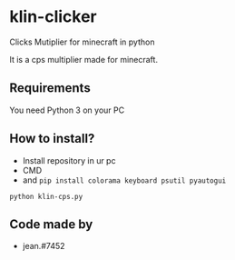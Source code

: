 # klin-clicker
Clicks Mutiplier for minecraft in python


It is a cps multiplier made for minecraft.

Requirements
------------

You need Python 3 on your PC

How to install?
------------

- Install repository in ur pc
- CMD
- and `pip install colorama keyboard psutil pyautogui`

`python klin-cps.py`

## Code made by

* jean.#7452

